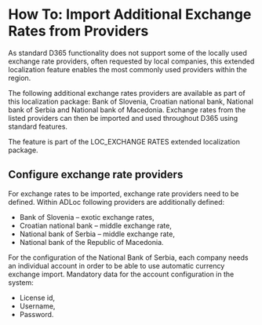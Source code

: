 # How To: Import Additional Exchange Rates from Providers

As standard D365 functionality does not support some of the locally used exchange rate providers, often requested by local companies, this extended localization feature enables the most commonly used providers within the region.

The following additional exchange rates providers are available as part of this localization package: Bank of Slovenia, Croatian national bank, National bank of Serbia and National bank of Macedonia. Exchange rates from the listed providers can then be imported and used throughout D365 using standard features.

The feature is part of the LOC_EXCHANGE RATES extended localization package.

## Configure exchange rate providers

For exchange rates to be imported, exchange rate providers need to be defined. Within ADLoc following providers are additionally defined: 
   - Bank of Slovenia – exotic exchange rates,
   - Croatian national bank – middle exchange rate,
   - National bank of Serbia – middle exchange rate,
   - National bank of the Republic of Macedonia.
 
For the configuration of the National Bank of Serbia, each company needs an individual account in order to be able to use automatic currency exchange import. Mandatory data for the account configuration in the system:
   - License id,
   - Username,
   - Password.


